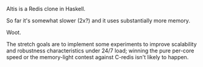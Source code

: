 Altis is a Redis clone in Haskell.

So far it's somewhat slower (2x?) and it uses substantially more memory.

Woot.

The stretch goals are to implement some experiments to improve
scalability and robustness characteristics under 24/7 load; winning
the pure per-core speed or the memory-light contest against C-redis isn't
likely to happen.
